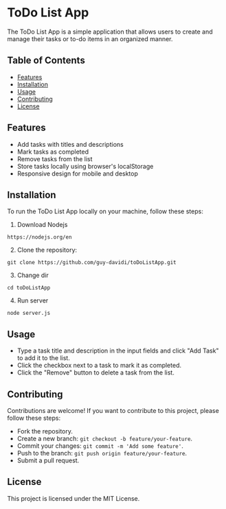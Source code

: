 # ToDo List App

The ToDo List App is a simple application that allows users to create and manage their tasks or to-do items in an organized manner.

## Table of Contents

- [Features](#features)
- [Installation](#installation)
- [Usage](#usage)
- [Contributing](#contributing)
- [License](#license)

## Features

- Add tasks with titles and descriptions
- Mark tasks as completed
- Remove tasks from the list
- Store tasks locally using browser's localStorage
- Responsive design for mobile and desktop

## Installation

To run the ToDo List App locally on your machine, follow these steps:
   1. Download Nodejs
   ```
   https://nodejs.org/en
   ```
   2. Clone the repository:
   ```
   git clone https://github.com/guy-davidi/toDoListApp.git
   ```
   3. Change dir
   ```
   cd toDoListApp
   ```
   4. Run server
   ```
   node server.js
   ```
   
 ## Usage
- Type a task title and description in the input fields and click "Add Task" 
to add it to the list.
- Click the checkbox next to a task to mark it as completed.
- Click the "Remove" button to delete a task from the list.

## Contributing
Contributions are welcome!
If you want to contribute to this project, please follow these steps:
- Fork the repository.
- Create a new branch: ```git checkout -b feature/your-feature```.
- Commit your changes: ```git commit -m 'Add some feature'```.
- Push to the branch: ```git push origin feature/your-feature```.
- Submit a pull request.

## License
This project is licensed under the MIT License.

